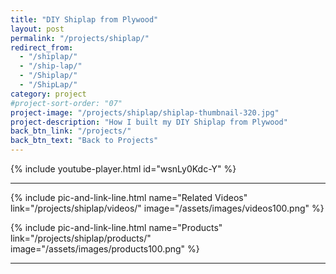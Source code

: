 ```yaml
---
title: "DIY Shiplap from Plywood"
layout: post
permalink: "/projects/shiplap/"
redirect_from:
  - "/shiplap/"
  - "/ship-lap/"
  - "/Shiplap/"
  - "/ShipLap/"
category: project
#project-sort-order: "07"
project-image: "/projects/shiplap/shiplap-thumbnail-320.jpg"
project-description: "How I built my DIY Shiplap from Plywood"
back_btn_link: "/projects/"
back_btn_text: "Back to Projects"
---
```


{% include youtube-player.html id="wsnLy0Kdc-Y" %}

<p style="clear: left"></p>

<hr class="hr-thick">

<p></p>

{% include pic-and-link-line.html
  name="Related Videos"
  link="/projects/shiplap/videos/"
  image="/assets/images/videos100.png" %}

{% include pic-and-link-line.html
  name="Products"
  link="/projects/shiplap/products/"
  image="/assets/images/products100.png" %}

<hr class="hr-thick">

<p></p>
